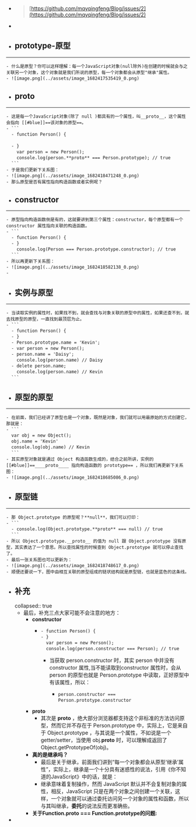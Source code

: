 - > [https://github.com/mqyqingfeng/Blog/issues/2](https://github.com/mqyqingfeng/Blog/issues/2)
-
- ## **prototype-原型**
- ---
	- 什么是原型？你可以这样理解：每一个JavaScript对象(null除外)在创建的时候就会与之关联另一个对象，这个对象就是我们所说的原型，每一个对象都会从原型"继承"属性。
	- ![image.png](../assets/image_1682417535419_0.png)
- ## **____proto____**
- ---
	- 这是每一个JavaScript对象(除了 null )都具有的一个属性，叫__proto__，这个属性会指向 [[#blue]]==该对象的原型==。
	- ```
	  - function Person() {
	  
	  - }
	    var person = new Person();  
	    console.log(person.**proto** === Person.prototype); // true
	  ```
	- 于是我们更新下关系图：
	- ![image.png](../assets/image_1682418471248_0.png)
	- 那么原型是否有属性指向构造函数或者实例呢？
- ## **constructor**
- ---
	- 原型指向构造函数倒是有的，这就要讲到第三个属性：constructor，每个原型都有一个 constructor 属性指向关联的构造函数。
	- ```
	  - function Person() {
	  - }
	    console.log(Person === Person.prototype.constructor); // true
	  ```
	- 所以再更新下关系图：
	- ![image.png](../assets/image_1682418582138_0.png)
	-
- ## **实例与原型**
- ---
	- 当读取实例的属性时，如果找不到，就会查找与对象关联的原型中的属性，如果还查不到，就去找原型的原型，一直找到最顶层为止。
	- ```
	  - function Person() {
	  - }
	  - Person.prototype.name = 'Kevin';
	  - var person = new Person();
	  - person.name = 'Daisy';
	    console.log(person.name) // Daisy  
	  - delete person.name;
	    console.log(person.name) // Kevin
	  ```
- ## **原型的原型**
- ---
	- 在前面，我们已经讲了原型也是一个对象，既然是对象，我们就可以用最原始的方式创建它，那就是：
	- ```
	  var obj = new Object();
	  obj.name = 'Kevin'
	  console.log(obj.name) // Kevin
	  ```
	- 其实原型对象就是通过 Object 构造函数生成的，结合之前所讲，实例的 [[#blue]]==____proto____ 指向构造函数的 prototype== ，所以我们再更新下关系图：
	- ![image.png](../assets/image_1682418685086_0.png)
- ## **原型链**
- ---
	- 那 Object.prototype 的原型呢？**null**，我们可以打印：
	- ```
	  - console.log(Object.prototype.**proto** === null) // true
	  ```
	- 所以 Object.prototype.__proto__ 的值为 null 跟 Object.prototype 没有原型，其实表达了一个意思。所以查找属性的时候查到 Object.prototype 就可以停止查找了。
	- 最后一张关系图也可以更新为：
	- ![image.png](../assets/image_1682418748617_0.png)
	- 顺便还要说一下，图中由相互关联的原型组成的链状结构就是原型链，也就是蓝色的这条线。
- ## **补充**
  collapsed:: true
	- 最后，补充三点大家可能不会注意的地方：
		- **constructor**
			- ```
			  - function Person() {
			  - }
			    var person = new Person();  
			    console.log(person.constructor === Person); // true
			  ```
				- 当获取 person.constructor 时，其实 person 中并没有 constructor 属性,当不能读取到constructor 属性时，会从 person 的原型也就是 Person.prototype 中读取，正好原型中有该属性，所以：
					- ```
					  person.constructor === Person.prototype.constructor
					  ```
		- **____proto____**
			- 其次是 __proto__ ，绝大部分浏览器都支持这个非标准的方法访问原型，然而它并不存在于 Person.prototype 中，实际上，它是来自于 Object.prototype ，与其说是一个属性，不如说是一个 getter/setter，当使用 obj.__proto__ 时，可以理解成返回了 Object.getPrototypeOf(obj)。
		- **真的是继承吗？**
			- 最后是关于继承，前面我们讲到“每一个对象都会从原型‘继承’属性”，实际上，继承是一个十分具有迷惑性的说法，引用《你不知道的JavaScript》中的话，就是：
			- 继承意味着复制操作，然而 JavaScript 默认并不会复制对象的属性，相反，JavaScript 只是在两个对象之间创建一个关联，这样，一个对象就可以通过委托访问另一个对象的属性和函数，所以与其叫继承，**委托**的说法反而更准确些。
		- **关于Function.__proto__ === Function.prototype的问题:**
-